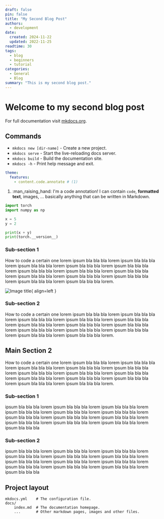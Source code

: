```yaml
---
draft: false
pin: false
title: "My Second Blog Post"
authors:
  - development
date:
  created: 2024-11-22
  updated: 2022-11-25
readtime: 30
tags:
  - blog
  - beginners
  - tutorial
categories:
  - General
  - Blog
summary: "This is my second blog post."
---
```


# Welcome to my second blog post

For full documentation visit [mkdocs.org](https://www.mkdocs.org).

## Commands

* `mkdocs new [dir-name]` - Create a new project.
* `mkdocs serve` - Start the live-reloading docs server.
* `mkdocs build` - Build the documentation site.
* `mkdocs -h` - Print help message and exit.


``` yaml
theme:
  features:
    - content.code.annotate # (1)
```

1.  :man_raising_hand: I'm a code annotation! I can contain `code`, __formatted
    text__, images, ... basically anything that can be written in Markdown.


```py title="pytorch.py" linenums="1" hl_lines="4 5"
import torch
import numpy as np

x = 5
y = 2

print(x + y)
print(torch.__version__)
```

### Sub-section 1
How to code a certain one lorem ipsum bla bla bla lorem ipsum bla bla bla lorem ipsum bla bla bla lorem ipsum bla bla bla lorem ipsum bla bla bla lorem ipsum bla bla bla lorem ipsum bla bla bla lorem ipsum bla bla bla lorem ipsum bla bla bla lorem ipsum bla bla bla lorem ipsum bla bla bla lorem ipsum bla bla bla lorem ipsum bla bla bla lorem.

![Image title](https://dummyimage.com/600x400/eee/aaa){ align=left }

### Sub-section 2
How to code a certain one lorem ipsum bla bla bla lorem ipsum bla bla bla lorem ipsum bla bla bla lorem ipsum bla bla bla lorem ipsum bla bla bla lorem ipsum bla bla bla lorem ipsum bla bla bla lorem ipsum bla bla bla lorem ipsum bla bla bla lorem ipsum bla bla bla lorem ipsum bla bla bla lorem ipsum bla bla bla lorem ipsum bla bla bla lorem.

## Main Section 2
How to code a certain one lorem ipsum bla bla bla lorem ipsum bla bla bla lorem ipsum bla bla bla lorem ipsum bla bla bla lorem ipsum bla bla bla lorem ipsum bla bla bla lorem ipsum bla bla bla lorem ipsum bla bla bla lorem ipsum bla bla bla lorem ipsum bla bla bla lorem ipsum bla bla bla lorem ipsum bla bla bla lorem ipsum bla bla bla lorem.

### Sub-section 1
ipsum bla bla bla lorem ipsum bla bla bla lorem ipsum bla bla bla lorem ipsum bla bla bla lorem ipsum bla bla bla lorem ipsum bla bla bla lorem ipsum bla bla bla lorem ipsum bla bla bla lorem ipsum bla bla bla lorem ipsum bla bla bla lorem ipsum bla bla bla lorem ipsum bla bla bla lorem ipsum bla bla bla

### Sub-section 2
ipsum bla bla bla lorem ipsum bla bla bla lorem ipsum bla bla bla lorem ipsum bla bla bla lorem ipsum bla bla bla lorem ipsum bla bla bla lorem ipsum bla bla bla lorem ipsum bla bla bla lorem ipsum bla bla bla lorem ipsum bla bla bla lorem ipsum bla bla bla lorem ipsum bla bla bla lorem ipsum bla bla bla

## Project layout

    mkdocs.yml    # The configuration file.
    docs/
        index.md  # The documentation homepage.
        ...       # Other markdown pages, images and other files.
